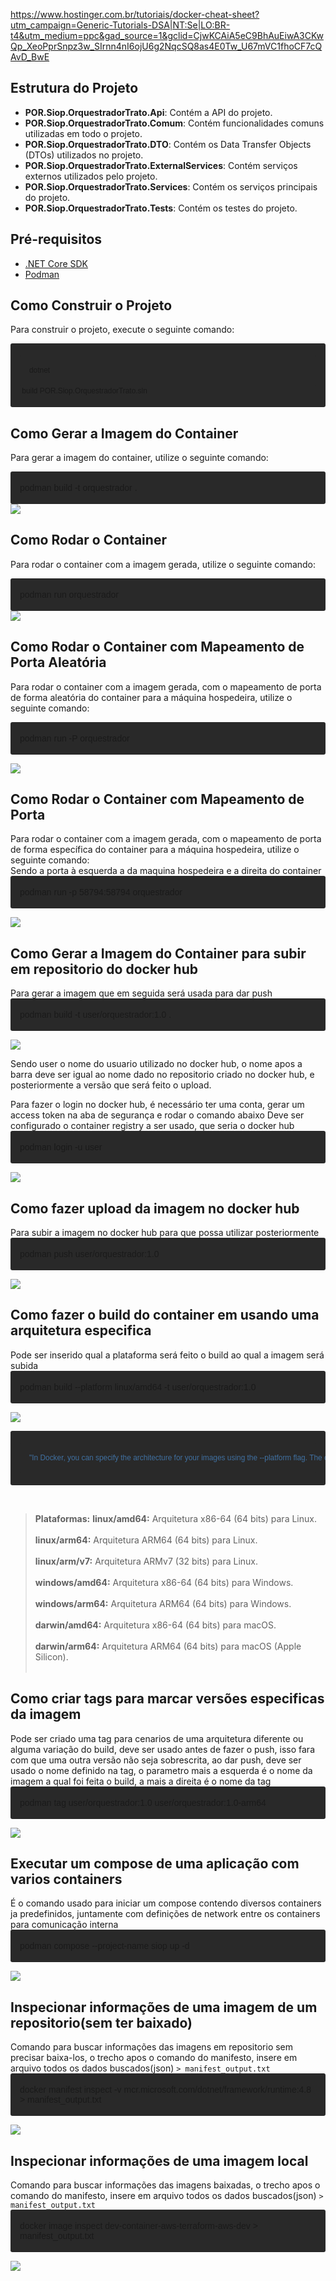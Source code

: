 https://www.hostinger.com.br/tutoriais/docker-cheat-sheet?utm_campaign=Generic-Tutorials-DSA|NT:Se|LO:BR-t4&utm_medium=ppc&gad_source=1&gclid=CjwKCAiA5eC9BhAuEiwA3CKwQp_XeoPprSnpz3w_SIrnn4nI6ojU6g2NqcSQ8as4E0Tw_U67mVC1fhoCF7cQAvD_BwE

## Estrutura do Projeto
- **POR.Siop.OrquestradorTrato.Api**: Contém a API do projeto.
- **POR.Siop.OrquestradorTrato.Comum**: Contém funcionalidades comuns utilizadas em todo o projeto.
- **POR.Siop.OrquestradorTrato.DTO**: Contém os Data Transfer Objects (DTOs) utilizados no projeto.
- **POR.Siop.OrquestradorTrato.ExternalServices**: Contém serviços externos utilizados pelo projeto.
- **POR.Siop.OrquestradorTrato.Services**: Contém os serviços principais do projeto.
- **POR.Siop.OrquestradorTrato.Tests**: Contém os testes do projeto.

## Pré-requisitos
- [.NET Core SDK](https://dotnet.microsoft.com/download)
- [Podman](https://podman.io/getting-started/installation)

## Como Construir o Projeto
Para construir o projeto, execute o seguinte comando:

```sh
dotnet build POR.Siop.OrquestradorTrato.sln
```


## Como Gerar a Imagem do Container
Para gerar a imagem do container, utilize o seguinte comando:

<span styles="width:100%;background" id="build-command">
  podman build -t orquestrador .
</span>

<button onclick="copyToClipboard('build-command')">
<img  src="https://img.shields.io/badge/copiar%20comando-clipboard-blue">
</button>

## Como Rodar o Container
Para rodar o container com a imagem gerada, utilize o seguinte comando:

<span styles="width:100%;background" id="run-command">podman run orquestrador</span>
<button onclick="copyToClipboard('run-command')">
<img  src="https://img.shields.io/badge/copiar%20comando-clipboard-blue">
</button>

## Como Rodar o Container com Mapeamento de Porta Aleatória
Para rodar o container com a imagem gerada, com o mapeamento de porta de forma aleatória do container para a máquina hospedeira, utilize o seguinte comando:

<span styles="width:100%;background" id="run-command-P">podman run -P orquestrador</span>

<button onclick="copyToClipboard('run-command-P')">
<img  src="https://img.shields.io/badge/copiar%20comando-clipboard-blue">
</button>

## Como Rodar o Container com Mapeamento de Porta
Para rodar o container com a imagem gerada, 
com o mapeamento de porta de forma específica do container 
para a máquina hospedeira, utilize o seguinte comando:<br>
Sendo a porta à esquerda a  da maquina hospedeira e a direita do container
<span styles="width:100%;background" id="run-command-p">
podman run -p 58794:58794 orquestrador
</span>

<button onclick="copyToClipboard('run-command-p')">
<img  src="https://img.shields.io/badge/copiar%20comando-clipboard-blue">
</button>

## Como Gerar a Imagem do Container para subir em repositorio do docker hub
Para gerar a imagem que em seguida será usada para dar push
<span styles="width:100%;background" id="run-command-build-for-hub">
podman build -t user/orquestrador:1.0 .
</span>

<button onclick="copyToClipboard('run-command-build-for-hub')">
<img  src="https://img.shields.io/badge/copiar%20comando-clipboard-blue">
</button>

Sendo user o nome do usuario utilizado no docker hub, o nome apos a barra deve ser igual ao nome dado no repositorio criado no docker hub, e posteriormente a versão que será feito o upload.




Para fazer o login no docker hub, é necessário ter uma conta, gerar um access token na aba de segurança e rodar o comando abaixo
Deve ser configurado o container registry a ser usado, que seria o docker hub
<span styles="width:100%;background" id="run-command-login">
podman login -u user
</span>

<button onclick="copyToClipboard('run-command-login')">
<img  src="https://img.shields.io/badge/copiar%20comando-clipboard-blue">
</button>


## Como fazer upload da imagem no docker hub
Para subir a imagem no docker hub para que possa utilizar posteriormente
<span styles="width:100%;background" id="run-command-upload-hub">
podman push user/orquestrador:1.0
</span>

<button onclick="copyToClipboard('run-command-upload-hub')">
<img  src="https://img.shields.io/badge/copiar%20comando-clipboard-blue">
</button>

## Como fazer o build do container em usando uma arquitetura especifica
Pode ser inserido qual a plataforma será feito o build ao qual a imagem será subida
<span styles="width:100%;background" id="run-command-build-platform">
podman build --platform  linux/amd64 -t user/orquestrador:1.0
</span>

<button onclick="copyToClipboard('run-command-build-platform')">
<img  src="https://img.shields.io/badge/copiar%20comando-clipboard-blue">
</button>

```sh
"In Docker, you can specify the architecture for your images using the --platform flag. The common architecture values you can use include:"
```

<!-- ```sh
linux/amd64
```

```sh
linux/arm64
```

```sh
linux/arm/v7
```

```sh
shlinux/arm/v6
```

```sh
shlinux/386
```

```sh
shlinux/ppc64le
```

```sh
shlinux/s390x
```

```sh
shwindows/amd64
``` -->
<br/>

>**Plataformas:**
>**linux/amd64:** Arquitetura x86-64 (64 bits) para Linux. <br/><br/>
>**linux/arm64:** Arquitetura ARM64 (64 bits) para Linux. <br/><br/>
>**linux/arm/v7:** Arquitetura ARMv7 (32 bits) para Linux. <br/><br/>
>**windows/amd64:** Arquitetura x86-64 (64 bits) para Windows. <br/><br/>
>**windows/arm64:** Arquitetura ARM64 (64 bits) para Windows. <br/><br/>
>**darwin/amd64:** Arquitetura x86-64 (64 bits) para macOS. <br/><br/>
>**darwin/arm64:** Arquitetura ARM64 (64 bits) para macOS (Apple Silicon).
<br/><br/>

## Como criar tags para marcar versões especificas da imagem
Pode ser criado uma tag para cenarios de uma arquitetura diferente ou alguma variação do build, deve ser usado antes de fazer o push, isso fara com que uma outra versão não seja sobrescrita, ao dar push, deve ser usado o nome definido na tag, o parametro mais a esquerda é o nome da imagem a qual foi feita o build, a mais a direita é o nome da tag
<span styles="width:100%;background" id="run-command-tag">
podman tag user/orquestrador:1.0 user/orquestrador:1.0-arm64
</span>

<button onclick="copyToClipboard('run-command-build-platform')">
<img  src="https://img.shields.io/badge/copiar%20comando-clipboard-blue">
</button>


## Executar um compose de uma aplicação com varios containers
É o comando usado para iniciar um compose contendo diversos containers ja predefinidos, juntamente com definições de network entre os containers para comunicação interna
<span styles="width:100%;background" id="run-command-compose">
podman compose --project-name siop up -d
</span>

<button onclick="copyToClipboard('run-command-compose')">
<img  src="https://img.shields.io/badge/copiar%20comando-clipboard-blue">
</button>

## Inspecionar informações de uma imagem de um repositorio(sem ter baixado)
Comando para buscar informações das imagens em repositorio sem precisar baixa-los, o trecho apos o comando do manifesto, insere em arquivo todos os dados buscados(json) `> manifest_output.txt`
<span styles="width:100%;background" id="run-command-inspect-manifest">
docker manifest inspect -v  mcr.microsoft.com/dotnet/framework/runtime:4.8 > manifest_output.txt
</span>

<button onclick="copyToClipboard('run-command-inspect-manifest')">
<img  src="https://img.shields.io/badge/copiar%20comando-clipboard-blue">
</button>


## Inspecionar informações de uma imagem local
Comando para buscar informações das imagens baixadas, o trecho apos o comando do manifesto, insere em arquivo todos os dados buscados(json) `> manifest_output.txt`
<span styles="width:100%;background" id="run-command-inspect-image">
docker image inspect dev-container-aws-terraform-aws-dev > manifest_output.txt
</span>

<button onclick="copyToClipboard('run-command-inspect-image')">
<img  src="https://img.shields.io/badge/copiar%20comando-clipboard-blue">
</button>

<style>

span {
  display: block;
  font-family: monospace;
  padding: 18px 15px;
  background-color:hsl(0, 0.00%, 16.10%);
  border-radius: 3px;
  border: 1px solid none;
  font-family: 'Arial', sans-serif;
}
button {
  margin: 0px;
  padding: 0px;
  background-color:transparent;
  border: none;
  border-radius: 4px;
  cursor: pointer;
}
button:hover {
  background-color: #005f99;
}
</style>
</style>
<script>
function copyToClipboard(elementId) {
  const text = document.getElementById(elementId).innerText;
  navigator.clipboard.writeText(text).then(function() {
    alert('Comando copiado para a área de transferência');
  }, function(err) {
    console.error('Erro ao copiar o comando: ', err);
  });
}
</script>
